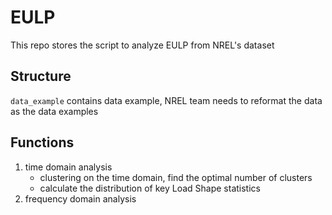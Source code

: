 # EULP
This repo stores the script to analyze EULP from NREL's dataset

## Structure

``data_example`` contains data example, NREL team needs to reformat the data as the data examples  


## Functions

1. time domain analysis
    * clustering on the time domain, find the optimal number of clusters
    * calculate the distribution of key Load Shape statistics
2. frequency domain analysis

